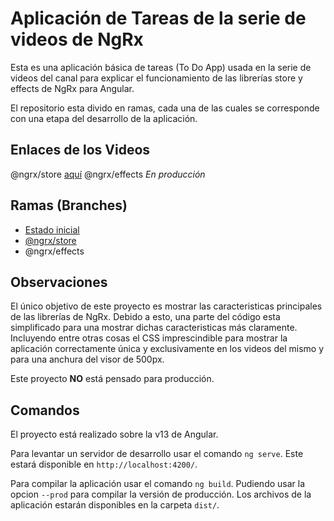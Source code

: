 # Aplicación de Tareas de la serie de videos de NgRx

Esta es una aplicación básica de tareas (To Do App) usada en la serie de videos del canal para explicar el funcionamiento de las librerías store y effects de NgRx para Angular.

El repositorio esta divido en ramas, cada una de las cuales se corresponde con una etapa del desarrollo de la aplicación.

## Enlaces de los Videos

@ngrx/store [aquí](https://youtu.be/btFk-R3tVjo)
@ngrx/effects _En producción_

## Ramas (Branches)

- [Estado inicial](https://github.com/ako-tech/ngrx-basic-todo)
- [@ngrx/store](https://github.com/ako-tech/ngrx-basic-todo/tree/ngrx/store)
- @ngrx/effects

## Observaciones

El único objetivo de este proyecto es mostrar las caracteristicas principales de las librerías de NgRx. Debido a esto, una parte del código esta simplificado para una mostrar dichas caracteristicas más claramente. Incluyendo entre otras cosas el CSS imprescindible para mostrar la aplicación correctamente única y exclusivamente en los videos del mismo y para una anchura del visor de 500px.

Este proyecto **NO** está pensado para producción.

## Comandos

El proyecto está realizado sobre la v13 de Angular.

Para levantar un servidor de desarrollo usar el comando `ng serve`. Este estará disponible en `http://localhost:4200/`.

Para compilar la aplicación usar el comando `ng build`. Pudiendo usar la opcion `--prod` para compilar la versión de producción. Los archivos de la aplicación estarán disponibles en la carpeta `dist/`.
